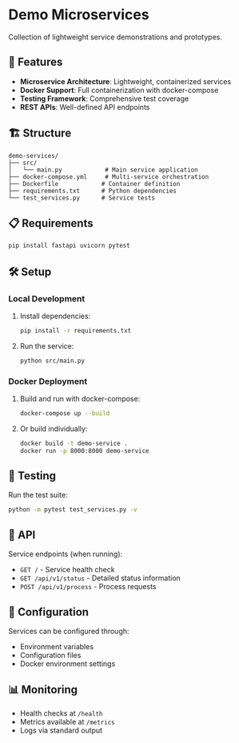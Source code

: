 # Demo Microservices

Collection of lightweight service demonstrations and prototypes.

## 🚀 Features

- **Microservice Architecture**: Lightweight, containerized services
- **Docker Support**: Full containerization with docker-compose
- **Testing Framework**: Comprehensive test coverage
- **REST APIs**: Well-defined API endpoints

## 🏗️ Structure

```
demo-services/
├── src/
│   └── main.py            # Main service application
├── docker-compose.yml     # Multi-service orchestration
├── Dockerfile            # Container definition
├── requirements.txt      # Python dependencies
└── test_services.py      # Service tests
```

## 📋 Requirements

```bash
pip install fastapi uvicorn pytest
```

## 🛠️ Setup

### Local Development

1. Install dependencies:
   ```bash
   pip install -r requirements.txt
   ```

2. Run the service:
   ```bash
   python src/main.py
   ```

### Docker Deployment

1. Build and run with docker-compose:
   ```bash
   docker-compose up --build
   ```

2. Or build individually:
   ```bash
   docker build -t demo-service .
   docker run -p 8000:8000 demo-service
   ```

## 🧪 Testing

Run the test suite:

```bash
python -m pytest test_services.py -v
```

## 📡 API

Service endpoints (when running):
- `GET /` - Service health check
- `GET /api/v1/status` - Detailed status information
- `POST /api/v1/process` - Process requests

## 🔧 Configuration

Services can be configured through:
- Environment variables
- Configuration files
- Docker environment settings

## 📊 Monitoring

- Health checks at `/health`
- Metrics available at `/metrics`
- Logs via standard output